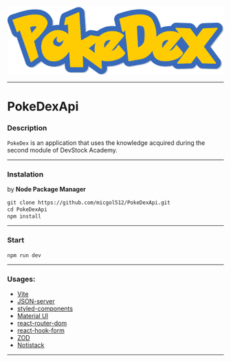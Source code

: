 <div style="text-align: center;">

![Logo Pokemon](PokeDex/src/icons/PokeDex_logo.png)

</div>

---

# PokeDexApi

### Description

`PokeDex` is an application that uses the knowledge acquired during the second module of DevStock Academy.

---

### Instalation

by **Node Package Manager**

```instal
git clone https://github.com/micgol512/PokeDexApi.git
cd PokeDexApi
npm install
```

---

### Start

```run
npm run dev
```

---

### Usages:

- [Vite](https://vite.dev/)
- [JSON-server](https://www.npmjs.com/package/json-server)
- [styled-components](https://styled-components.com/)
- [Material UI](https://mui.com/material-ui/getting-started/)
- [react-router-dom](#pokedexapi)
- [react-hook-form](https://react-hook-form.com/)
- [ZOD](https://zod.dev/)
- [Notistack](https://notistack.com/)

---
